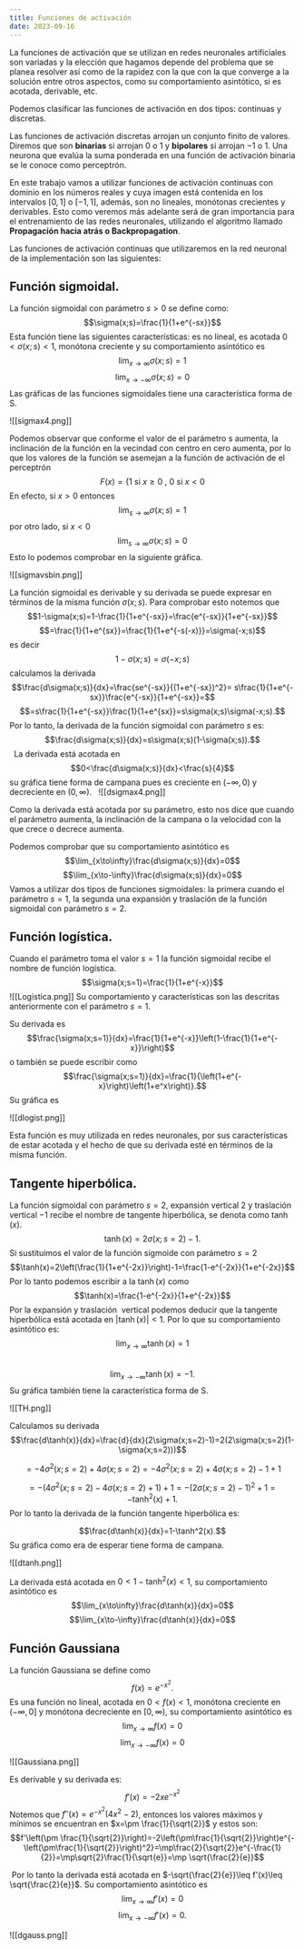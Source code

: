 ```yaml
---
title: Funciones de activación
date: 2023-09-16
---
```

La funciones de activación que se utilizan en redes neuronales artificiales son variadas y la elección que hagamos depende del problema que se planea resolver así como de la rapidez con la que con la que converge a la solución entre otros aspectos, como su comportamiento asintótico, si es acotada, derivable, etc.

Podemos clasificar las funciones de activación en dos tipos: continuas y discretas.

Las funciones de activación discretas arrojan un conjunto finito de valores. Diremos que son **binarias** si arrojan $0$ o $1$ y **bipolares** si arrojan $−1$ o $1$. Una neurona que evalúa la suma ponderada en una función de activación binaria se le conoce como perceptrón.

En este trabajo vamos a utilizar funciones de activación continuas con dominio en los números reales y cuya imagen está contenida en los intervalos $[0, 1]$ o $[−1, 1]$, además, son no lineales, monótonas crecientes y derivables. Esto como veremos más adelante será de gran importancia para el entrenamiento de las redes neuronales, utilizando el algoritmo llamado **Propagación hacia atrás o Backpropagation**.

Las funciones de activación continuas que utilizaremos en la red neuronal de la implementación son las siguientes:

## Función sigmoidal.
La función sigmoidal con parámetro $s > 0$ se define como:
$$\sigma(x;s)=\frac{1}{1+e^{-sx}}$$
Esta función tiene las siguientes características: es no lineal, es acotada $0 < \sigma(x; s) < 1$, monótona creciente y su comportamiento asintótico es
$$\lim_{x\to\infty}\sigma(x;s)=1$$
$$\lim_{x\to-\infty}\sigma(x;s)=0$$
Las gráficas de las funciones sigmoidales tiene una característica forma de S.

![[sigmax4.png]]

Podemos observar que conforme el valor de el parámetro s aumenta, la inclinación de la función en la vecindad con centro en cero aumenta, por lo que los valores de la función se asemejan a la función de activación de el perceptrón
$$F(x)=\{ 1  \text{ si }  x\geq0 \text{ , }
0  \text{ si }  x<0$$
En efecto, si $x > 0$ entonces
$$\lim_{s\to\infty}\sigma(x;s)=1$$
por otro lado, si $x < 0$
$$\lim_{s\to\infty}\sigma(x;s)=0$$
Esto lo podemos comprobar en la siguiente gráfica.

![[sigmavsbin.png]]

La función sigmoidal es derivable y su derivada se puede expresar en términos de la misma función $\sigma(x; s)$. Para comprobar esto notemos que
$$1-\sigma(x;s)=1-\frac{1}{1+e^{-sx}}=\frac{e^{-sx}}{1+e^{-sx}}$$
$$=\frac{1}{1+e^{sx}}=\frac{1}{1+e^{-s(-x)}}=\sigma(-x;s)$$
es decir
$$1-\sigma(x;s)=\sigma(-x;s)$$
calculamos la derivada
$$\frac{d\sigma(x;s)}{dx}=\frac{se^{-sx}}{(1+e^{-sx})^2}= s\frac{1}{1+e^{-sx}}\frac{e^{-sx}}{1+e^{-sx}}=$$
$$=s\frac{1}{1+e^{-sx}}\frac{1}{1+e^{sx}}=s\sigma(x;s)\sigma(-x;s).$$
Por lo tanto, la derivada de la función sigmoidal con parámetro $s$ es:
  $$\frac{d\sigma(x;s)}{dx}=s\sigma(x;s)(1-\sigma(x;s)).$$
  La derivada está acotada en $$0<\frac{d\sigma(x;s)}{dx}<\frac{s}{4}$$ su gráfica tiene forma de campana pues es creciente en $(−\infty, 0)$ y decreciente en $(0,\infty)$.
  ![[dsigmax4.png]]

Como la derivada está acotada por su parámetro, esto nos dice que cuando el parámetro aumenta, la inclinación de la campana o la velocidad con la que crece o decrece aumenta.

Podemos comprobar que su comportamiento asintótico es
$$\lim_{x\to\infty}\frac{d\sigma(x;s)}{dx}=0$$
$$\lim_{x\to-\infty}\frac{d\sigma(x;s)}{dx}=0$$
Vamos a utilizar dos tipos de funciones sigmoidales: la primera cuando el parámetro $s = 1$, la segunda una expansión y traslación de la función sigmoidal con parámetro $s = 2$.
## Función logística.
Cuando el parámetro toma el valor $s = 1$ la función sigmoidal recibe el nombre de función logística.
$$\sigma(x;s=1)=\frac{1}{1+e^{-x}}$$
![[Logistica.png]]
Su comportamiento y características son las descritas anteriormente con el parámetro $s = 1$.

Su derivada es
$$\frac{\sigma(x;s=1)}{dx}=\frac{1}{1+e^{-x}}\left(1-\frac{1}{1+e^{-x}}\right)$$
o también se puede escribir como
$$\frac{\sigma(x;s=1)}{dx}=\frac{1}{\left(1+e^{-x}\right)\left(1+e^x\right)}.$$
Su gráfica es

![[dlogist.png]]

Esta función es muy utilizada en redes neuronales, por sus características de estar acotada y el hecho de que su derivada esté en términos de la misma función.

## Tangente hiperbólica.
La función sigmoidal con parámetro $s = 2$, expansión vertical $2$ y traslación vertical $−1$ recibe el nombre de tangente hiperbólica, se denota como $\tanh(x)$.
$$\tanh(x)=2\sigma(x;s=2)-1.$$
Si sustituimos el valor de la función sigmoide con parámetro $s=2$
$$\tanh(x)=2\left(\frac{1}{1+e^{-2x}}\right)-1=\frac{1-e^{-2x}}{1+e^{-2x}}$$
Por lo tanto podemos escribir a la $\tanh(x)$ como
$$\tanh(x)=\frac{1-e^{-2x}}{1+e^{-2x}}$$
Por la expansión y traslación  vertical podemos deducir que la tangente hiperbólica está acotada en $|\tanh(x)|<1$. Por lo que su comportamiento asintótico es:
$$\displaystyle\lim_{x\to\infty}\tanh(x)=1$$  $$\displaystyle\lim_{x\to-\infty}\tanh(x)=-1.$$
Su gráfica también tiene la característica forma de S.

![[TH.png]]

Calculamos su derivada
$$\frac{d\tanh(x)}{dx}=\frac{d}{dx}(2\sigma(x;s=2)-1)=2(2\sigma(x;s=2)(1-\sigma(x;s=2)))$$

$$=-4\sigma^2(x;s=2)+4\sigma(x;s=2)=-4\sigma^2(x;s=2)+4\sigma(x;s=2)-1+1$$

$$=-(4\sigma^2(x;s=2)-4\sigma(x;s=2)+1)+1=-(2\sigma(x;s=2)-1)^2+1=-\tanh^2(x)+1.$$
Por lo tanto la derivada de la función tangente hiperbólica es:

$$\frac{d\tanh(x)}{dx}=1-\tanh^2(x).$$
Su gráfica como era de esperar tiene forma de campana.

![[dtanh.png]]

La derivada está acotada en $0<1-\tanh^2(x)<1$, su comportamiento asintótico es
$$\lim_{x\to\infty}\frac{d\tanh(x)}{dx}=0$$
$$\lim_{x\to-\infty}\frac{d\tanh(x)}{dx}=0$$
## Función Gaussiana

La función Gaussiana se define como
$$f(x)=e^{-x^2}.$$
Es una función no lineal, acotada en $0<f(x)<1$, monótona creciente en $(-\infty,0]$ y monótona decreciente en $[0,\infty)$, su comportamiento asintótico es
$$\lim_{x\to\infty}f(x)=0$$
$$\lim_{x\to-\infty}f(x)=0$$

![[Gaussiana.png]]

Es derivable y su derivada es:
$$f'(x)=-2xe^{-x^2}$$
Notemos que $f''(x)=e^{-x^2}(4x^2-2)$, entonces los valores máximos y mínimos se encuentran en $x=\pm \frac{1}{\sqrt{2}}$ y estos son:
$$f'\left(\pm \frac{1}{\sqrt{2}}\right)=-2\left(\pm\frac{1}{\sqrt{2}}\right)e^{-\left(\pm\frac{1}{\sqrt{2}}\right)^2}=\mp\frac{2}{\sqrt{2}}e^{-\frac{1}{2}}=\mp\sqrt{2}\frac{1}{\sqrt{e}}=\mp \sqrt{\frac{2}{e}}$$

 Por lo tanto la derivada está acotada en $-\sqrt{\frac{2}{e}}\leq f'(x)\leq \sqrt{\frac{2}{e}}$.
Su comportamiento asintótico es
$$\displaystyle\lim_{x\to\infty}f'(x)=0$$
$$\displaystyle\lim_{x\to-\infty}f'(x)=0.$$

![[dgauss.png]]